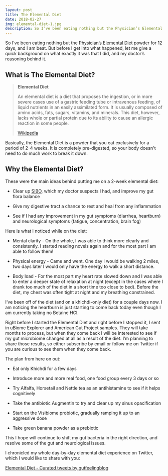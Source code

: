 ```yaml
---
layout: post
title: The Elemental Diet
date: 2018-02-27
img: elemental-diet-1.jpg
description: So I’ve been eating nothing but the Physician’s Elemental Diet powder for 12 days, and I have to say I am a bit beat. But before I get into what happened, let me give a quick background on what exactly it was that I did, and my doctor’s reasoning behind it.
---
```


So I’ve been eating nothing but the [Physician’s Elemental Diet](https://www.integrativepro.com/Products/Gastrointestinal/Physicians-Elemental-Diet) powder for 12 days, and I am beat. But before I get into what happened, let me give a quick background on what exactly it was that I did, and my doctor’s reasoning behind it.

## What is The Elemental Diet?

> **Elemental Diet**
>
> An elemental diet is a diet that proposes the ingestion, or in more severe cases use of a gastric feeding tube or intravenous feeding, of liquid nutrients in an easily assimilated form. It is usually composed of amino acids, fats, sugars, vitamins, and minerals. This diet, however, lacks whole or partial protein due to its ability to cause an allergic reaction in some people.
>
> [Wikipedia](https://en.wikipedia.org/wiki/Elemental_diet)

Basically, the Elemental Diet is a powder that you eat exclusively for a period of 2-4 weeks. It is completely pre-digested, so your body doesn't need to do much work to break it down.

## Why the Elemental Diet?

These were the main ideas behind putting me on a 2-week elemental diet:

* Clear up [SIBO](https://en.wikipedia.org/wiki/Small_intestinal_bacterial_overgrowth), which my doctor suspects I had, and improve my gut flora balance

* Give my digestive tract a chance to rest and heal from any inflammation

* See if I had any improvement in my gut symptoms (diarrhea, heartburn) and neurological symptoms (fatigue, concentration, brain fog)

Here is what I noticed while on the diet:

* Mental clarity - On the whole, I was able to think more clearly and consistently. I started reading novels again and for the most part I am able to follow them!

* Physical energy - Came and went. One day I would be walking 2 miles, two days later I would only have the energy to walk a short distance.

* Body load - For the most part my heart rate slowed down and I was able to enter a deeper state of relaxation at night (except in the cases where I drank too much of the diet in a short time too close to bed). Before the diet, my chest was often tight at night and my breathing constrained.

I’ve been off of the diet (and on a khichdi-only diet) for a couple days now. I am noticing the heartburn is just starting to come back today even though I am currently taking no Betaine HCl.

Right before I started the Elemental Diet and right before I stopped it, I sent in uBiome Explorer and American Gut Project samples. They will take months to process, but when they come back I will be interested to see if my gut microbiome changed at all as a result of the diet. I’m planning to share those results, so either subscribe by email or follow me on Twitter if you are curious to see them when they come back.

The plan from here on out:

* Eat only Khichdi for a few days

* Introduce more and more real food, one food group every 3 days or so

* Try Alfalfa, Horsetail and Nettle tea as an antihistamine to see if it helps cognitively

* Take the antibiotic Augmentin to try and clear up my sinus opacification

* Start on the Visibiome probiotic, gradually ramping it up to an aggressive dose

* Take green banana powder as a prebiotic

This I hope will continue to shift my gut bacteria in the right direction, and resolve some of the gut and neurological issues.

I chronicled my whole day-by-day elemental diet experience on Twitter, which I would like to share with you:

<a class="twitter-timeline" data-partner="tweetdeck" href="https://twitter.com/gutfeelingblog/timelines/968318787505328128?ref_src=twsrc%5Etfw">Elemental Diet - Curated tweets by gutfeelingblog</a> <script async src="https://platform.twitter.com/widgets.js" charset="utf-8"></script>
